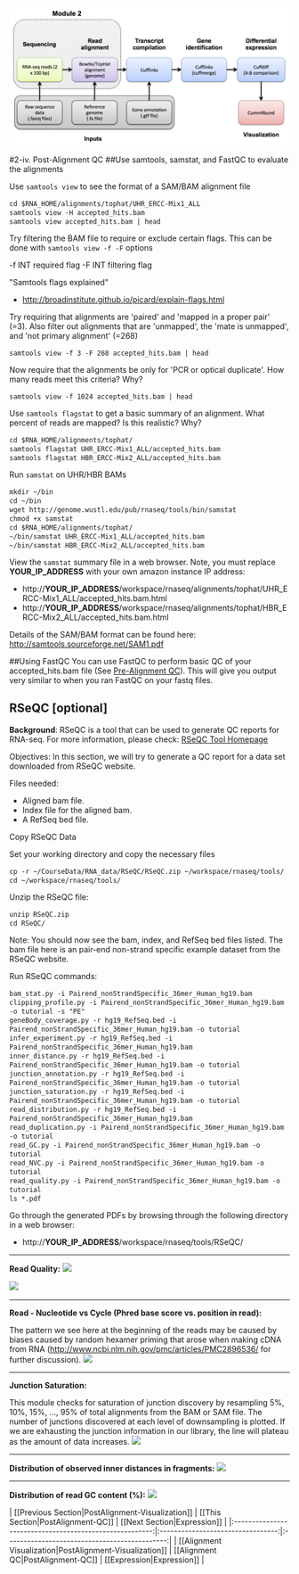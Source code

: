 ![RNA-seq Flowchart - Module 3](Images/RNA-seq_Flowchart3.png)

#2-iv. Post-Alignment QC
##Use samtools, samstat, and FastQC to evaluate the alignments

Use `samtools view` to see the format of a SAM/BAM alignment file

	cd $RNA_HOME/alignments/tophat/UHR_ERCC-Mix1_ALL
	samtools view -H accepted_hits.bam
	samtools view accepted_hits.bam | head

Try filtering the BAM file to require or exclude certain flags. This can be done with `samtools view -f -F` options

 -f INT   required flag
 -F INT   filtering flag

"Samtools flags explained"
* http://broadinstitute.github.io/picard/explain-flags.html

Try requiring that alignments are 'paired' and 'mapped in a proper pair' (=3). Also filter out alignments that are 'unmapped', the 'mate is unmapped', and 'not primary alignment' (=268)

	samtools view -f 3 -F 268 accepted_hits.bam | head

Now require that the alignments be only for 'PCR or optical duplicate'. How many reads meet this criteria? Why?

	samtools view -f 1024 accepted_hits.bam | head

Use `samtools flagstat` to get a basic summary of an alignment.  What percent of reads are mapped? Is this realistic? Why?

	cd $RNA_HOME/alignments/tophat/
	samtools flagstat UHR_ERCC-Mix1_ALL/accepted_hits.bam
	samtools flagstat HBR_ERCC-Mix2_ALL/accepted_hits.bam

Run `samstat` on UHR/HBR BAMs

	mkdir ~/bin
	cd ~/bin
	wget http://genome.wustl.edu/pub/rnaseq/tools/bin/samstat
	chmod +x samstat
	cd $RNA_HOME/alignments/tophat/
	~/bin/samstat UHR_ERCC-Mix1_ALL/accepted_hits.bam
	~/bin/samstat HBR_ERCC-Mix2_ALL/accepted_hits.bam

View the `samstat` summary file in a web browser. Note, you must replace __YOUR_IP_ADDRESS__ with your own amazon instance IP address:
* http://__YOUR_IP_ADDRESS__/workspace/rnaseq/alignments/tophat/UHR_ERCC-Mix1_ALL/accepted_hits.bam.html
* http://__YOUR_IP_ADDRESS__/workspace/rnaseq/alignments/tophat/HBR_ERCC-Mix2_ALL/accepted_hits.bam.html

Details of the SAM/BAM format can be found here:
http://samtools.sourceforge.net/SAM1.pdf

##Using FastQC
You can use FastQC to perform basic QC of your accepted_hits.bam file (See [Pre-Alignment QC](https://github.com/griffithlab/rnaseq_tutorial/wiki/PreAlignment-QC)). This will give you output very similar to when you ran FastQC on your fastq files.


## RSeQC [optional]

**Background**: RSeQC is a tool that can be used to generate QC reports for RNA-seq. For more information, please check: [RSeQC Tool Homepage](http://rseqc.sourceforge.net/)

Objectives: In this section, we will try to generate a QC report for a data set downloaded from RSeQC website.

Files needed:

- Aligned bam file.
- Index file for the aligned bam.
- A RefSeq bed file.

Copy RSeQC Data


Set your working directory and copy the necessary files

	cp -r ~/CourseData/RNA_data/RSeQC/RSeQC.zip ~/workspace/rnaseq/tools/
	cd ~/workspace/rnaseq/tools/

Unzip the RSeQC file:

	unzip RSeQC.zip
	cd RSeQC/
Note: You should now see the bam, index, and RefSeq bed files listed.  The bam file here is an pair-end non-strand specific example dataset from the RSeQC website.

Run RSeQC commands:

	bam_stat.py -i Pairend_nonStrandSpecific_36mer_Human_hg19.bam
	clipping_profile.py -i Pairend_nonStrandSpecific_36mer_Human_hg19.bam -o tutorial -s "PE"
	geneBody_coverage.py -r hg19_RefSeq.bed -i Pairend_nonStrandSpecific_36mer_Human_hg19.bam -o tutorial
	infer_experiment.py -r hg19_RefSeq.bed -i Pairend_nonStrandSpecific_36mer_Human_hg19.bam
	inner_distance.py -r hg19_RefSeq.bed -i Pairend_nonStrandSpecific_36mer_Human_hg19.bam -o tutorial
	junction_annotation.py -r hg19_RefSeq.bed -i Pairend_nonStrandSpecific_36mer_Human_hg19.bam -o tutorial
	junction_saturation.py -r hg19_RefSeq.bed -i Pairend_nonStrandSpecific_36mer_Human_hg19.bam -o tutorial
	read_distribution.py -r hg19_RefSeq.bed -i Pairend_nonStrandSpecific_36mer_Human_hg19.bam
	read_duplication.py -i Pairend_nonStrandSpecific_36mer_Human_hg19.bam -o tutorial
	read_GC.py -i Pairend_nonStrandSpecific_36mer_Human_hg19.bam -o tutorial
	read_NVC.py -i Pairend_nonStrandSpecific_36mer_Human_hg19.bam -o tutorial
	read_quality.py -i Pairend_nonStrandSpecific_36mer_Human_hg19.bam -o tutorial
	ls *.pdf

Go through the generated PDFs by browsing through the following directory in a web browser:

* http://__YOUR_IP_ADDRESS__/workspace/rnaseq/tools/RSeQC/

-------
**Read Quality:**
![](https://raw.githubusercontent.com/wiki/griffithlab/rnaseq_tutorial/LectureFiles/cbw/2015/rseqc1.png)

![](https://raw.githubusercontent.com/wiki/griffithlab/rnaseq_tutorial/LectureFiles/cbw/2015/rseqc2.png)

-------
**Read - Nucleotide vs Cycle (Phred base score vs. position in read):**

The pattern we see here at the beginning of the reads may be caused by biases caused by random hexamer priming that arose when making cDNA from RNA (http://www.ncbi.nlm.nih.gov/pmc/articles/PMC2896536/ for further discussion).
![](https://raw.githubusercontent.com/wiki/griffithlab/rnaseq_tutorial/LectureFiles/cbw/2015/rseqc3.png)

-------
**Junction Saturation:**

This module checks for saturation of junction discovery by resampling 5%, 10%, 15%, ..., 95% of total alignments from the BAM or SAM file.  The number of junctions discovered at each level of downsampling is plotted.  If we are exhausting the junction information in our library, the line will plateau as the amount of data increases.
![](https://raw.githubusercontent.com/wiki/griffithlab/rnaseq_tutorial/LectureFiles/cbw/2015/rseqc4.png)

-------
**Distribution of observed inner distances in fragments:**
![](https://raw.githubusercontent.com/wiki/griffithlab/rnaseq_tutorial/LectureFiles/cbw/2015/rseqc5.png)

-------
**Distribution of read GC content (%):**
![](https://raw.githubusercontent.com/wiki/griffithlab/rnaseq_tutorial/LectureFiles/cbw/2015/rseqc6.png)



| [[Previous Section|PostAlignment-Visualization]]        | [[This Section|PostAlignment-QC]] | [[Next Section|Expression]]      |
|:-------------------------------------------------------:|:---------------------------------:|:---------------------------------------------:|
| [[Alignment Visualization|PostAlignment-Visualization]] | [[Alignment QC|PostAlignment-QC]] | [[Expression|Expression]] |
